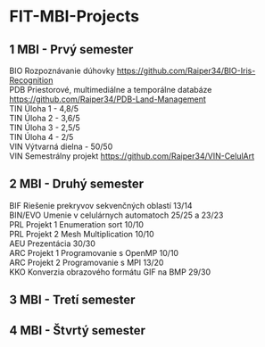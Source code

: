 # FIT-MBI-Projects

1 MBI - Prvý semester
------
BIO Rozpoznávanie dúhovky https://github.com/Raiper34/BIO-Iris-Recognition  
PDB Priestorové, multimediálne a temporálne databáze https://github.com/Raiper34/PDB-Land-Management  
TIN Úloha 1 - 4,8/5  
TIN Úloha 2 - 3,6/5  
TIN Úloha 3 - 2,5/5  
TIN Úloha 4 - 2/5  
VIN Výtvarná dielna - 50/50  
VIN Semestrálny projekt https://github.com/Raiper34/VIN-CelulArt    

2 MBI - Druhý semester
------
BIF Riešenie prekryvov sekvenčných oblastí 13/14  
BIN/EVO Umenie v celulárnych automatoch 25/25 a 23/23  
PRL Projekt 1 Enumeration sort 10/10  
PRL Projekt 2 Mesh Multiplication 10/10  
AEU Prezentácia 30/30  
ARC Projekt 1 Programovanie s OpenMP 10/10  
ARC Projekt 2 Programovanie s MPI 13/20  
KKO Konverzia obrazového formátu GIF na BMP 29/30

3 MBI - Tretí semester
------

4 MBI - Štvrtý semester
------

